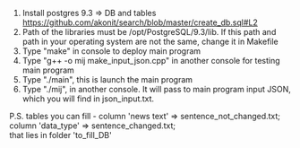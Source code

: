 1. Install postgres 9.3 => DB and tables https://github.com/akonit/search/blob/master/create_db.sql#L2 
2. Path of the libraries must be /opt/PostgreSQL/9.3/lib. If this path and path in your operating system are not the same, change it in Makefile 
3. Type "make" in console to deploy main program
4. Type "g++ -o mij make_input_json.cpp" in another console for testing main program
5. Type "./main", this is launch the main program
6. Type "./mij", in another console. It will pass to main program input JSON, which you will find in json_input.txt.

P.S. tables you can fill - 
     column 'news text' => sentence_not_changed.txt; 
     column 'data_type' => sentence_changed.txt;  
that lies in folder 'to_fill_DB'

